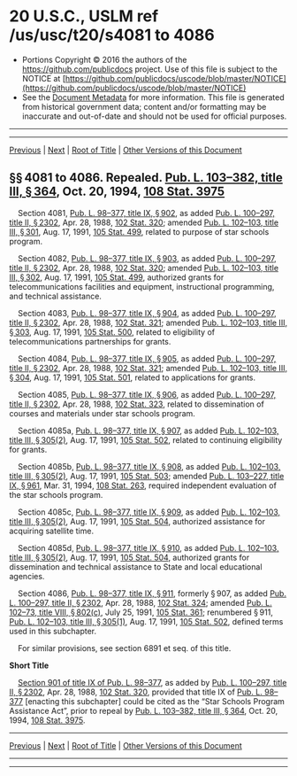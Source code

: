 ---
---

# 20 U.S.C., USLM ref /us/usc/t20/s4081 to 4086

* Portions Copyright © 2016 the authors of the https://github.com/publicdocs project.
  Use of this file is subject to the NOTICE at [https://github.com/publicdocs/uscode/blob/master/NOTICE](https://github.com/publicdocs/uscode/blob/master/NOTICE)
* See the [Document Metadata](././../../../../..//README.md) for more information.
  This file is generated from historical government data; content and/or formatting may be inaccurate and out-of-date and should not be used for official purposes.

----------
----------

[Previous](./../../../../..//us/usc/t20/ch52/schIX/m__us_usc_t20_ch52_schIX.md) | [Next](./../../../../..//us/usc/t20/ch53/m__us_usc_t20_ch53.md) | [Root of Title](./../../../../../) | [Other Versions of this Document](https://publicdocs.github.io/go/links?ns=uslm&ref=%2Fus%2Fusc%2Ft20%2Fs4081+to+4086)

## §§ 4081 to 4086. Repealed. [Pub. L. 103–382, title III, § 364][/us/pl/103/382/s364], Oct. 20, 1994, [108 Stat. 3975][/us/stat/108/3975]

    Section 4081, [Pub. L. 98–377, title IX, § 902][/us/pl/98/377/s902], as added [Pub. L. 100–297, title II, § 2302][/us/pl/100/297/s2302], Apr. 28, 1988, [102 Stat. 320][/us/stat/102/320]; amended [Pub. L. 102–103, title III, § 301][/us/pl/102/103/s301], Aug. 17, 1991, [105 Stat. 499][/us/stat/105/499], related to purpose of star schools program.

    Section 4082, [Pub. L. 98–377, title IX, § 903][/us/pl/98/377/s903], as added [Pub. L. 100–297, title II, § 2302][/us/pl/100/297/s2302], Apr. 28, 1988, [102 Stat. 320][/us/stat/102/320]; amended [Pub. L. 102–103, title III, § 302][/us/pl/102/103/s302], Aug. 17, 1991, [105 Stat. 499][/us/stat/105/499], authorized grants for telecommunications facilities and equipment, instructional programming, and technical assistance.

    Section 4083, [Pub. L. 98–377, title IX, § 904][/us/pl/98/377/s904], as added [Pub. L. 100–297, title II, § 2302][/us/pl/100/297/s2302], Apr. 28, 1988, [102 Stat. 321][/us/stat/102/321]; amended [Pub. L. 102–103, title III, § 303][/us/pl/102/103/s303], Aug. 17, 1991, [105 Stat. 500][/us/stat/105/500], related to eligibility of telecommunications partnerships for grants.

    Section 4084, [Pub. L. 98–377, title IX, § 905][/us/pl/98/377/s905], as added [Pub. L. 100–297, title II, § 2302][/us/pl/100/297/s2302], Apr. 28, 1988, [102 Stat. 321][/us/stat/102/321]; amended [Pub. L. 102–103, title III, § 304][/us/pl/102/103/s304], Aug. 17, 1991, [105 Stat. 501][/us/stat/105/501], related to applications for grants.

    Section 4085, [Pub. L. 98–377, title IX, § 906][/us/pl/98/377/s906], as added [Pub. L. 100–297, title II, § 2302][/us/pl/100/297/s2302], Apr. 28, 1988, [102 Stat. 323][/us/stat/102/323], related to dissemination of courses and materials under star schools program.

    Section 4085a, [Pub. L. 98–377, title IX, § 907][/us/pl/98/377/s907], as added [Pub. L. 102–103, title III, § 305(2)][/us/pl/102/103/s305/2], Aug. 17, 1991, [105 Stat. 502][/us/stat/105/502], related to continuing eligibility for grants.

    Section 4085b, [Pub. L. 98–377, title IX, § 908][/us/pl/98/377/s908], as added [Pub. L. 102–103, title III, § 305(2)][/us/pl/102/103/s305/2], Aug. 17, 1991, [105 Stat. 503][/us/stat/105/503]; amended [Pub. L. 103–227, title IX, § 961][/us/pl/103/227/s961], Mar. 31, 1994, [108 Stat. 263][/us/stat/108/263], required independent evaluation of the star schools program.

    Section 4085c, [Pub. L. 98–377, title IX, § 909][/us/pl/98/377/s909], as added [Pub. L. 102–103, title III, § 305(2)][/us/pl/102/103/s305/2], Aug. 17, 1991, [105 Stat. 504][/us/stat/105/504], authorized assistance for acquiring satellite time.

    Section 4085d, [Pub. L. 98–377, title IX, § 910][/us/pl/98/377/s910], as added [Pub. L. 102–103, title III, § 305(2)][/us/pl/102/103/s305/2], Aug. 17, 1991, [105 Stat. 504][/us/stat/105/504], authorized grants for dissemination and technical assistance to State and local educational agencies.

    Section 4086, [Pub. L. 98–377, title IX, § 911][/us/pl/98/377/s911], formerly § 907, as added [Pub. L. 100–297, title II, § 2302][/us/pl/100/297/s2302], Apr. 28, 1988, [102 Stat. 324][/us/stat/102/324]; amended [Pub. L. 102–73, title VIII, § 802(c)][/us/pl/102/73/s802/c], July 25, 1991, [105 Stat. 361][/us/stat/105/361]; renumbered § 911, [Pub. L. 102–103, title III, § 305(1)][/us/pl/102/103/s305/1], Aug. 17, 1991, [105 Stat. 502][/us/stat/105/502], defined terms used in this subchapter.

    For similar provisions, see section 6891 et seq. of this title.

 __Short Title__ 

    [Section 901 of title IX of Pub. L. 98–377][/us/pl/98/377/s901], as added by [Pub. L. 100–297, title II, § 2302][/us/pl/100/297/s2302], Apr. 28, 1988, [102 Stat. 320][/us/stat/102/320], provided that title IX of [Pub. L. 98–377][/us/pl/98/377] \[enacting this subchapter\] could be cited as the “Star Schools Program Assistance Act”, prior to repeal by [Pub. L. 103–382, title III, § 364][/us/pl/103/382/s364], Oct. 20, 1994, [108 Stat. 3975][/us/stat/108/3975].

----------

[Previous](./../../../../..//us/usc/t20/ch52/schIX/m__us_usc_t20_ch52_schIX.md) | [Next](./../../../../..//us/usc/t20/ch53/m__us_usc_t20_ch53.md) | [Root of Title](./../../../../../) | [Other Versions of this Document](https://publicdocs.github.io/go/links?ns=uslm&ref=%2Fus%2Fusc%2Ft20%2Fs4081+to+4086)

----------
----------

[/us/pl/103/382/s364]: https://publicdocs.github.io/go/links?ns=uslm&ref=%2Fus%2Fpl%2F103%2F382%2Fs364
[/us/stat/108/3975]: https://publicdocs.github.io/go/links?ns=uslm&ref=%2Fus%2Fstat%2F108%2F3975
[/us/pl/98/377/s902]: https://publicdocs.github.io/go/links?ns=uslm&ref=%2Fus%2Fpl%2F98%2F377%2Fs902
[/us/pl/100/297/s2302]: https://publicdocs.github.io/go/links?ns=uslm&ref=%2Fus%2Fpl%2F100%2F297%2Fs2302
[/us/stat/102/320]: https://publicdocs.github.io/go/links?ns=uslm&ref=%2Fus%2Fstat%2F102%2F320
[/us/pl/102/103/s301]: https://publicdocs.github.io/go/links?ns=uslm&ref=%2Fus%2Fpl%2F102%2F103%2Fs301
[/us/stat/105/499]: https://publicdocs.github.io/go/links?ns=uslm&ref=%2Fus%2Fstat%2F105%2F499
[/us/pl/98/377/s903]: https://publicdocs.github.io/go/links?ns=uslm&ref=%2Fus%2Fpl%2F98%2F377%2Fs903
[/us/pl/100/297/s2302]: https://publicdocs.github.io/go/links?ns=uslm&ref=%2Fus%2Fpl%2F100%2F297%2Fs2302
[/us/stat/102/320]: https://publicdocs.github.io/go/links?ns=uslm&ref=%2Fus%2Fstat%2F102%2F320
[/us/pl/102/103/s302]: https://publicdocs.github.io/go/links?ns=uslm&ref=%2Fus%2Fpl%2F102%2F103%2Fs302
[/us/stat/105/499]: https://publicdocs.github.io/go/links?ns=uslm&ref=%2Fus%2Fstat%2F105%2F499
[/us/pl/98/377/s904]: https://publicdocs.github.io/go/links?ns=uslm&ref=%2Fus%2Fpl%2F98%2F377%2Fs904
[/us/pl/100/297/s2302]: https://publicdocs.github.io/go/links?ns=uslm&ref=%2Fus%2Fpl%2F100%2F297%2Fs2302
[/us/stat/102/321]: https://publicdocs.github.io/go/links?ns=uslm&ref=%2Fus%2Fstat%2F102%2F321
[/us/pl/102/103/s303]: https://publicdocs.github.io/go/links?ns=uslm&ref=%2Fus%2Fpl%2F102%2F103%2Fs303
[/us/stat/105/500]: https://publicdocs.github.io/go/links?ns=uslm&ref=%2Fus%2Fstat%2F105%2F500
[/us/pl/98/377/s905]: https://publicdocs.github.io/go/links?ns=uslm&ref=%2Fus%2Fpl%2F98%2F377%2Fs905
[/us/pl/100/297/s2302]: https://publicdocs.github.io/go/links?ns=uslm&ref=%2Fus%2Fpl%2F100%2F297%2Fs2302
[/us/stat/102/321]: https://publicdocs.github.io/go/links?ns=uslm&ref=%2Fus%2Fstat%2F102%2F321
[/us/pl/102/103/s304]: https://publicdocs.github.io/go/links?ns=uslm&ref=%2Fus%2Fpl%2F102%2F103%2Fs304
[/us/stat/105/501]: https://publicdocs.github.io/go/links?ns=uslm&ref=%2Fus%2Fstat%2F105%2F501
[/us/pl/98/377/s906]: https://publicdocs.github.io/go/links?ns=uslm&ref=%2Fus%2Fpl%2F98%2F377%2Fs906
[/us/pl/100/297/s2302]: https://publicdocs.github.io/go/links?ns=uslm&ref=%2Fus%2Fpl%2F100%2F297%2Fs2302
[/us/stat/102/323]: https://publicdocs.github.io/go/links?ns=uslm&ref=%2Fus%2Fstat%2F102%2F323
[/us/pl/98/377/s907]: https://publicdocs.github.io/go/links?ns=uslm&ref=%2Fus%2Fpl%2F98%2F377%2Fs907
[/us/pl/102/103/s305/2]: https://publicdocs.github.io/go/links?ns=uslm&ref=%2Fus%2Fpl%2F102%2F103%2Fs305%2F2
[/us/stat/105/502]: https://publicdocs.github.io/go/links?ns=uslm&ref=%2Fus%2Fstat%2F105%2F502
[/us/pl/98/377/s908]: https://publicdocs.github.io/go/links?ns=uslm&ref=%2Fus%2Fpl%2F98%2F377%2Fs908
[/us/pl/102/103/s305/2]: https://publicdocs.github.io/go/links?ns=uslm&ref=%2Fus%2Fpl%2F102%2F103%2Fs305%2F2
[/us/stat/105/503]: https://publicdocs.github.io/go/links?ns=uslm&ref=%2Fus%2Fstat%2F105%2F503
[/us/pl/103/227/s961]: https://publicdocs.github.io/go/links?ns=uslm&ref=%2Fus%2Fpl%2F103%2F227%2Fs961
[/us/stat/108/263]: https://publicdocs.github.io/go/links?ns=uslm&ref=%2Fus%2Fstat%2F108%2F263
[/us/pl/98/377/s909]: https://publicdocs.github.io/go/links?ns=uslm&ref=%2Fus%2Fpl%2F98%2F377%2Fs909
[/us/pl/102/103/s305/2]: https://publicdocs.github.io/go/links?ns=uslm&ref=%2Fus%2Fpl%2F102%2F103%2Fs305%2F2
[/us/stat/105/504]: https://publicdocs.github.io/go/links?ns=uslm&ref=%2Fus%2Fstat%2F105%2F504
[/us/pl/98/377/s910]: https://publicdocs.github.io/go/links?ns=uslm&ref=%2Fus%2Fpl%2F98%2F377%2Fs910
[/us/pl/102/103/s305/2]: https://publicdocs.github.io/go/links?ns=uslm&ref=%2Fus%2Fpl%2F102%2F103%2Fs305%2F2
[/us/stat/105/504]: https://publicdocs.github.io/go/links?ns=uslm&ref=%2Fus%2Fstat%2F105%2F504
[/us/pl/98/377/s911]: https://publicdocs.github.io/go/links?ns=uslm&ref=%2Fus%2Fpl%2F98%2F377%2Fs911
[/us/pl/100/297/s2302]: https://publicdocs.github.io/go/links?ns=uslm&ref=%2Fus%2Fpl%2F100%2F297%2Fs2302
[/us/stat/102/324]: https://publicdocs.github.io/go/links?ns=uslm&ref=%2Fus%2Fstat%2F102%2F324
[/us/pl/102/73/s802/c]: https://publicdocs.github.io/go/links?ns=uslm&ref=%2Fus%2Fpl%2F102%2F73%2Fs802%2Fc
[/us/stat/105/361]: https://publicdocs.github.io/go/links?ns=uslm&ref=%2Fus%2Fstat%2F105%2F361
[/us/pl/102/103/s305/1]: https://publicdocs.github.io/go/links?ns=uslm&ref=%2Fus%2Fpl%2F102%2F103%2Fs305%2F1
[/us/stat/105/502]: https://publicdocs.github.io/go/links?ns=uslm&ref=%2Fus%2Fstat%2F105%2F502
[/us/pl/98/377/s901]: https://publicdocs.github.io/go/links?ns=uslm&ref=%2Fus%2Fpl%2F98%2F377%2Fs901
[/us/pl/100/297/s2302]: https://publicdocs.github.io/go/links?ns=uslm&ref=%2Fus%2Fpl%2F100%2F297%2Fs2302
[/us/stat/102/320]: https://publicdocs.github.io/go/links?ns=uslm&ref=%2Fus%2Fstat%2F102%2F320
[/us/pl/98/377]: https://publicdocs.github.io/go/links?ns=uslm&ref=%2Fus%2Fpl%2F98%2F377
[/us/pl/103/382/s364]: https://publicdocs.github.io/go/links?ns=uslm&ref=%2Fus%2Fpl%2F103%2F382%2Fs364
[/us/stat/108/3975]: https://publicdocs.github.io/go/links?ns=uslm&ref=%2Fus%2Fstat%2F108%2F3975


